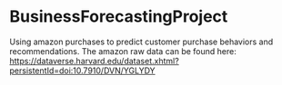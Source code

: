 # BusinessForecastingProject
Using amazon purchases to predict customer purchase behaviors and recommendations. The amazon raw data can be found here: https://dataverse.harvard.edu/dataset.xhtml?persistentId=doi:10.7910/DVN/YGLYDY
